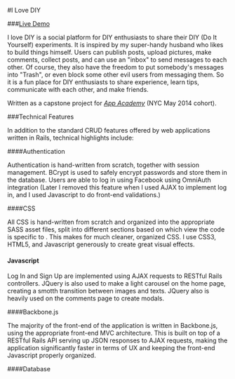 #I Love DIY


###[Live Demo](http://www.ilovediy.ninja)

I love DIY is a social platform for DIY enthusiasts to share their DIY (Do It Yourself) experiments. It is inspired by my super-handy husband who likes to build things himself. Users can publish posts, upload pictures, make comments, collect posts, and can use an "inbox" to send messages to each other. Of course, they also have the freedom to put somebody's messages into "Trash", or even block some other evil users from messaging them. So it is a fun place for DIY enthusiasts to share experience, learn tips, communicate with each other, and make friends.

Written as a capstone project for *[App Academy](http://www.appacademy.io)* (NYC May 2014 cohort).

###Technical Features

In addition to the standard CRUD features offered by web applications written in Rails, technical highlights include:

####Authentication

Authentication is hand-written from scratch, together with session management. BCrypt is used to safely encrypt passwords and store them in the database. Users are able to log in using Facebook using OmniAuth integration (Later I removed this feature when I used AJAX to implement log in, and I used Javascript to do front-end validations.)

####CSS

All CSS is hand-written from scratch and organized into the appropriate SASS asset files, split into different sections based on which view the code is specific to . This makes for much cleaner, organized CSS. I use CSS3, HTML5, and Javascript generously to create great visual effects.

#### Javascript

Log In and Sign Up are implemented using AJAX requests to RESTful Rails controllers. JQuery is also used to make a light carousel on the home page, creating a smotth transition between images and texts. JQuery also is heavily used on the comments page to create modals.

####Backbone.js

The majority of the front-end of the application is written in Backbone.js, using the appropriate front-end MVC architecture. This is built on top of a RESTful Rails API serving up JSON responses to AJAX requests, making the application significantly faster in terms of UX and keeping the front-end Javascript properly organized.

####Database




